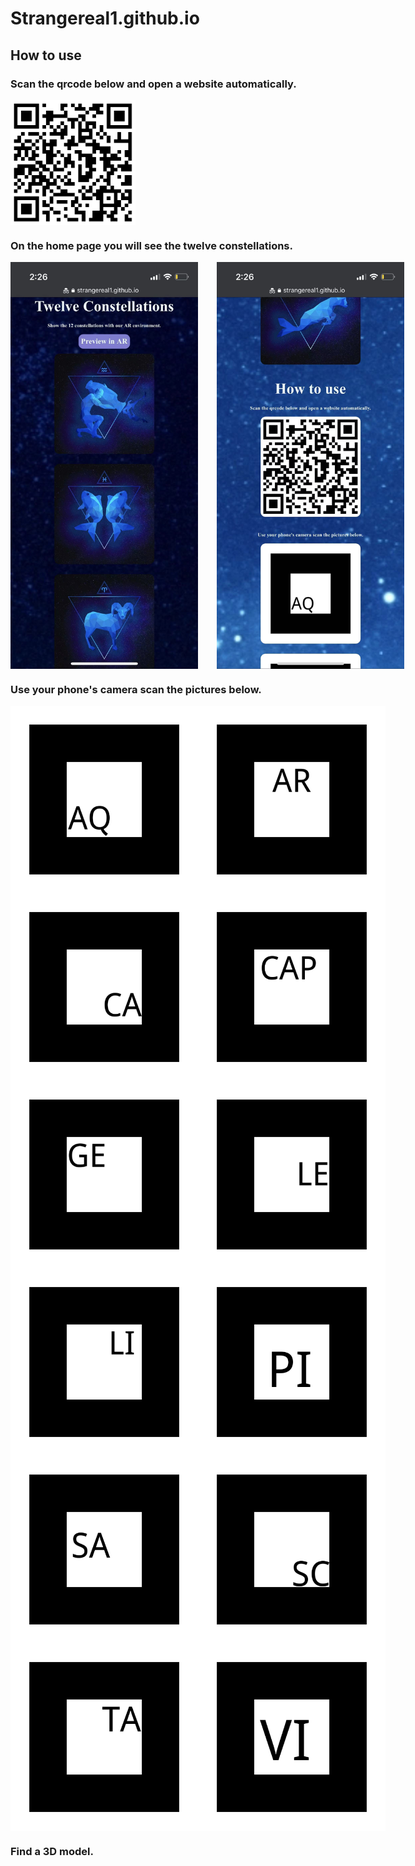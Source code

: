 # Strangereal1.github.io

## How to use

### Scan the qrcode below and open a website automatically.

<img src="docs\website\assets/qrcode.png" width = "200" height = "200" alt="qrcode" align=center />

### On the home page you will see the twelve constellations.

<div style='display: flex'>
<img src="docs\website\assets/screenshot_1.jpeg" width = "300"  alt="s" align=center  style='margin-right:30px'/>  
<img src="docs\website\assets/screenshot_2.jpeg" width = "300"  alt="s" align=center />  
</div>

### Use your phone's camera scan the pictures below.

<div style='display: flex'>
<img src="docs\website\assets/markers/pattern-AQ.png" width = "300" height = "300" alt="s" align=center />  
<img src="docs\website\assets/markers/pattern-AR.png" width = "300" height = "300" alt="s" align=center /> 
</div>
<div style='display: flex'>
<img src="docs\website\assets/markers/pattern-CA.png" width = "300" height = "300" alt="s" align=center />  
<img src="docs\website\assets/markers/pattern-CAP.png" width = "300" height = "300" alt="s" align=center /> 
</div>
<div style='display: flex'>
<img src="docs\website\assets/markers/pattern-GE.png" width = "300" height = "300" alt="s" align=center />  
<img src="docs\website\assets/markers/pattern-LE.png" width = "300" height = "300" alt="s" align=center /> 
</div>
<div style='display: flex'>
<img src="docs\website\assets/markers/pattern-LI.png" width = "300" height = "300" alt="s" align=center />  
<img src="docs\website\assets/markers/pattern-PI.png" width = "300" height = "300" alt="s" align=center /> 
</div>
<div style='display: flex'>
<img src="docs\website\assets/markers/pattern-SA.png" width = "300" height = "300" alt="s" align=center />  
<img src="docs\website\assets/markers/pattern-SC.png" width = "300" height = "300" alt="s" align=center /> 
</div>
<div style='display: flex'>
<img src="docs\website\assets/markers/pattern-TA.png" width = "300" height = "300" alt="s" align=center />  
<img src="docs\website\assets/markers/pattern-VI.png" width = "300" height = "300" alt="s" align=center /> 
</div>

### Find a 3D model.

<div style='display: flex'>
<img src="docs\website\assets/ar_scene.gif" width = "300" alt="" align=center />
</div>
